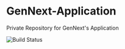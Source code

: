 # GenNext-Application

Private Repository for GenNext's Application

![Build Status](https://travis-ci.com/Dhananjayan-PN/GenNext-Application.svg?token=qgq7FWj6Dbh95NB24zzi&branch=master)

